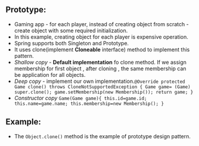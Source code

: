 Prototype:
---------
- Gaming app - for each player, instead of creating object from scratch - create object with some required initialization. 
- In this example, creating object for each player is expensive operation.
- Spring supports both Singleton and Prototype.
- It uses clone(implement **Cloneable** interface) method to implement this pattern.
- _Shallow copy_ - **Default implementation** fo clone method. If we assign membership for first object , after cloning , the same membership can be application for all objects.
- _Deep copy_ - implement our own implementation.`@Override
  protected Game clone() throws CloneNotSupportedException {
  Game game= (Game) super.clone();
  game.setMembership(new Membership());
  return game;
  }`
- _Constructor copy_ `Game(Game game){
  this.id=game.id;
  this.name=game.name;
  this.membership=new Membership();
  }`

Example:
--------
- The `Object.clone()` method is the example of prototype design pattern.